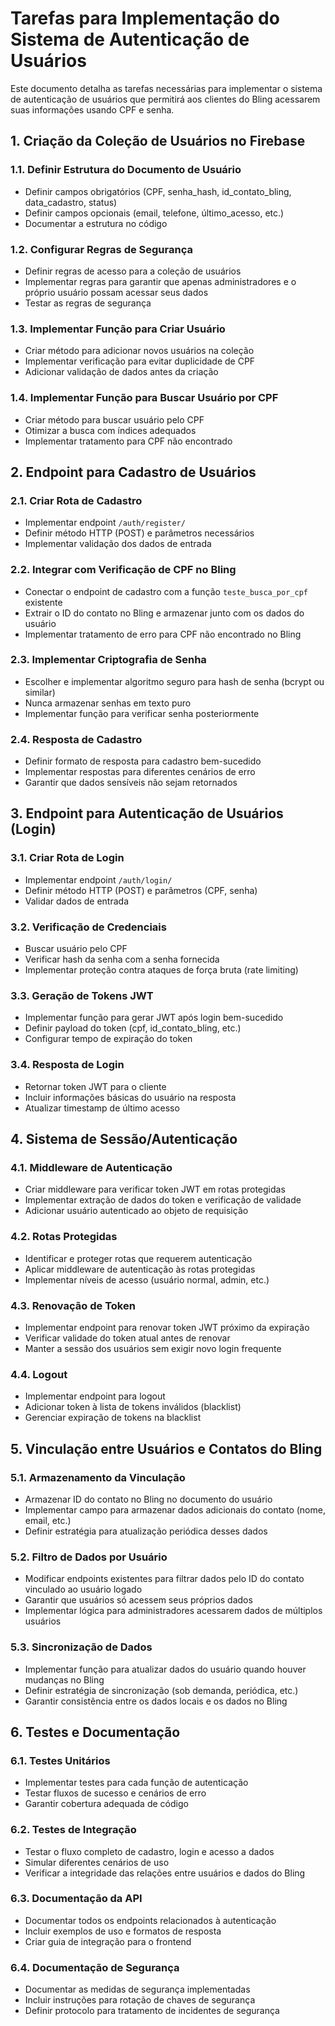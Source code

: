 # Tarefas para Implementação do Sistema de Autenticação de Usuários

Este documento detalha as tarefas necessárias para implementar o sistema de autenticação de usuários que permitirá aos clientes do Bling acessarem suas informações usando CPF e senha.

## 1. Criação da Coleção de Usuários no Firebase

### 1.1. Definir Estrutura do Documento de Usuário
- Definir campos obrigatórios (CPF, senha_hash, id_contato_bling, data_cadastro, status)
- Definir campos opcionais (email, telefone, último_acesso, etc.)
- Documentar a estrutura no código

### 1.2. Configurar Regras de Segurança
- Definir regras de acesso para a coleção de usuários
- Implementar regras para garantir que apenas administradores e o próprio usuário possam acessar seus dados
- Testar as regras de segurança

### 1.3. Implementar Função para Criar Usuário
- Criar método para adicionar novos usuários na coleção
- Implementar verificação para evitar duplicidade de CPF
- Adicionar validação de dados antes da criação

### 1.4. Implementar Função para Buscar Usuário por CPF
- Criar método para buscar usuário pelo CPF
- Otimizar a busca com índices adequados
- Implementar tratamento para CPF não encontrado

## 2. Endpoint para Cadastro de Usuários

### 2.1. Criar Rota de Cadastro
- Implementar endpoint `/auth/register/`
- Definir método HTTP (POST) e parâmetros necessários
- Implementar validação dos dados de entrada

### 2.2. Integrar com Verificação de CPF no Bling
- Conectar o endpoint de cadastro com a função `teste_busca_por_cpf` existente
- Extrair o ID do contato no Bling e armazenar junto com os dados do usuário
- Implementar tratamento de erro para CPF não encontrado no Bling

### 2.3. Implementar Criptografia de Senha
- Escolher e implementar algoritmo seguro para hash de senha (bcrypt ou similar)
- Nunca armazenar senhas em texto puro
- Implementar função para verificar senha posteriormente

### 2.4. Resposta de Cadastro
- Definir formato de resposta para cadastro bem-sucedido
- Implementar respostas para diferentes cenários de erro
- Garantir que dados sensíveis não sejam retornados

## 3. Endpoint para Autenticação de Usuários (Login)

### 3.1. Criar Rota de Login
- Implementar endpoint `/auth/login/`
- Definir método HTTP (POST) e parâmetros (CPF, senha)
- Validar dados de entrada

### 3.2. Verificação de Credenciais
- Buscar usuário pelo CPF
- Verificar hash da senha com a senha fornecida
- Implementar proteção contra ataques de força bruta (rate limiting)

### 3.3. Geração de Tokens JWT
- Implementar função para gerar JWT após login bem-sucedido
- Definir payload do token (cpf, id_contato_bling, etc.)
- Configurar tempo de expiração do token

### 3.4. Resposta de Login
- Retornar token JWT para o cliente
- Incluir informações básicas do usuário na resposta
- Atualizar timestamp de último acesso

## 4. Sistema de Sessão/Autenticação

### 4.1. Middleware de Autenticação
- Criar middleware para verificar token JWT em rotas protegidas
- Implementar extração de dados do token e verificação de validade
- Adicionar usuário autenticado ao objeto de requisição

### 4.2. Rotas Protegidas
- Identificar e proteger rotas que requerem autenticação
- Aplicar middleware de autenticação às rotas protegidas
- Implementar níveis de acesso (usuário normal, admin, etc.)

### 4.3. Renovação de Token
- Implementar endpoint para renovar token JWT próximo da expiração
- Verificar validade do token atual antes de renovar
- Manter a sessão dos usuários sem exigir novo login frequente

### 4.4. Logout
- Implementar endpoint para logout
- Adicionar token à lista de tokens inválidos (blacklist)
- Gerenciar expiração de tokens na blacklist

## 5. Vinculação entre Usuários e Contatos do Bling

### 5.1. Armazenamento da Vinculação
- Armazenar ID do contato no Bling no documento do usuário
- Implementar campo para armazenar dados adicionais do contato (nome, email, etc.)
- Definir estratégia para atualização periódica desses dados

### 5.2. Filtro de Dados por Usuário
- Modificar endpoints existentes para filtrar dados pelo ID do contato vinculado ao usuário logado
- Garantir que usuários só acessem seus próprios dados
- Implementar lógica para administradores acessarem dados de múltiplos usuários

### 5.3. Sincronização de Dados
- Implementar função para atualizar dados do usuário quando houver mudanças no Bling
- Definir estratégia de sincronização (sob demanda, periódica, etc.)
- Garantir consistência entre os dados locais e os dados no Bling

## 6. Testes e Documentação

### 6.1. Testes Unitários
- Implementar testes para cada função de autenticação
- Testar fluxos de sucesso e cenários de erro
- Garantir cobertura adequada de código

### 6.2. Testes de Integração
- Testar o fluxo completo de cadastro, login e acesso a dados
- Simular diferentes cenários de uso
- Verificar a integridade das relações entre usuários e dados do Bling

### 6.3. Documentação da API
- Documentar todos os endpoints relacionados à autenticação
- Incluir exemplos de uso e formatos de resposta
- Criar guia de integração para o frontend

### 6.4. Documentação de Segurança
- Documentar as medidas de segurança implementadas
- Incluir instruções para rotação de chaves de segurança
- Definir protocolo para tratamento de incidentes de segurança 